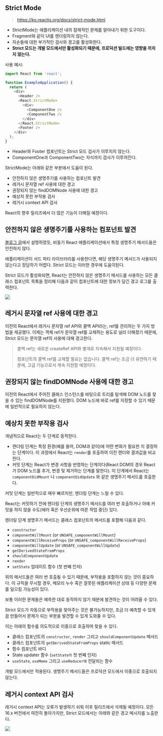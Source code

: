## Strict Mode

> https://ko.reactjs.org/docs/strict-mode.html

- StrictMode는 애플리케이션 내의 잠재적인 문제를 알아내기 위한 도구이다. 
- Fragment와 같이 UI를 렌더링하지 않는다.
- 자손들에 대한 부가적인 검사와 경고를 활성화한다.
- **Strict 모드는 개발 모드에서만 활성화되기 때문에, 프로덕션 빌드에는 영향을 끼치지 않는다.**

사용 예시:

```ts
import React from 'react';

function ExampleApplication() {
  return (
    <div>
      <Header />
      <React.StrictMode>
        <div>
          <ComponentOne />
          <ComponentTwo />
        </div>
      </React.StrictMode>
      <Footer />
    </div>
  );
}
```

- Header와 Footer 컴포넌트는 Strict 모드 검사가 이루지지 않는다.
- ComponentOne과 ComponentTwo는 자식까지 검사가 이루어진다.

StrictMode는 아래와 같은 부분에서 도움이 된다.

- 안전하지 않은 생명주기를 사용하는 컴포넌트 발견
- 레거시 문자열 ref 사용에 대한 경고
- 권장되지 않는 findDOMNode 사용에 대한 경고
- 예상치 못한 부작용 검사
- 레거시 context API 검사

React의 향후 릴리즈에서 더 많은 기능이 더해질 예정이다.

## 안전하지 않은 생명주기를 사용하는 컴포넌트 발견

[블로그 글](https://ko.reactjs.org/blog/2018/03/27/update-on-async-rendering.html)에서 설명하였듯, 비동기 React 애플리케이션에서 특정 생명주기 메서드들은 안전하지 않다.

애플리케이션이 서드 파티 라이브러리를 사용한다면, 해당 생명주기 메서드가 사용되지 않는다고 장담하기 어렵다. Strict 모드는 이러한 경우에 도움이된다.

Strict 모드가 활성화되면, React는 안전하지 않은 생명주기 메서드를 사용하는 모든 클래스 컴포넌트 목록을 정리해 다음과 같이 컴포넌트에 대한 정보가 담긴 경고 로그를 출력한다.

<img src="https://ko.reactjs.org/static/e4fdbff774b356881123e69ad88eda88/1628f/strict-mode-unsafe-lifecycles-warning.png">

## 레거시 문자열 ref 사용에 대한 경고

이전의 React에서 레거시 문자열 ref API와 콜백 API라는, ref를 관리하는 두 가지 방법을 제공했다. 이제는 객체 ref가 문자열 ref를 교체하는 용도로 널리 더해졌기 때문에, Strict 모드는 문자열 ref의 사용에 대해 경고한다.

> 콜백 ref는 새로운 createRef API와 별개로 지속해서 지원될 예정이다.
> 
> 컴포넌트의 콜백 ref를 교체할 필요는 없습니다. 콜백 ref는 조금 더 유연하기 때문에, 고급 기능으로서 계속 지원할 예정이다.

## 권장되지 않는 findDOMNode 사용에 대한 경고

이전의 React에서 주어진 클래스 인스턴스를 바탕으로 트리를 탐색해 DOM 노드를 찾을 수 있는 findDOMNode를 지원했다. DOM 노드에 바로 ref를 지정할 수 있기 때문에 일반적으로 필요하지 않는다.

## 예상치 못한 부작용 검사

개념적으로 React는 두 단계로 동작한다.

- 렌더링 단계는 특정 환경(예를 들어, DOM과 같이)에 어떤 변화가 필요한 지 결정하는 단계이다. 이 과정에서 React는 `render`를 호출하여 이전 렌더와 결과값을 비교한다.
- 커밋 단계는 React가 변경 사항을 반영하는 단계이다(React DOM의 경우 React가 DOM 노드를 추가, 변경 및 제거하는 단계를 말한다). 이 단계에서 React는 `componentDidMount` 나 `componentDidUpdate` 와 같은 생명주기 메서드를 호출한다.

커밋 단계는 일반적으로 매우 빠르지만, 렌더링 단계는 느릴 수 있다.

React는 커밋하기 전에 렌더링 단계의 생명주기 메서드를 여러 번 호출하거나 아예 커밋을 하지 않을 수도(에러 혹은 우선순위에 따른 작업 중단) 있다.

렌더링 단계 생명주기 메서드는 클래스 컴포넌트의 메서드를 포함해 다음과 같다.

- `constructor`
- `componentWillMount` (or `UNSAFE_componentWillMount`)
- `componentWillReceiveProps` (or `UNSAFE_componentWillReceiveProps`)
- `componentWillUpdate` (or `UNSAFE_componentWillUpdate`)
- `getDerivedStateFromProps`
- `shouldComponentUpdate`
- `render`
- `setState` 업데이트 함수 (첫 번째 인자)

위의 메서드들은 여러 번 호출될 수 있기 때문에, 부작용을 포함하지 않는 것이 중요하다. 이 규칙을 무시할 경우, 메모리 누수 혹은 잘못된 애플리케이션 상태 등 다양한 문제를 일으킬 가능성이 있다.

보통 이러한 문제들은 예측한 대로 동작하지 않기 때문에 발견하는 것이 어려울 수 있다. 

Strict 모드가 자동으로 부작용을 찾아주는 것은 불가능하지만, 조금 더 예측할 수 있게끔 만들어서 문제가 되는 부분을 발견할 수 있게 도와줄 수 있다.

이는 아래의 함수를 의도적으로 이중으로 호출하여 찾을 수 있다.

- 클래스 컴포넌트의 `constructor`, `render` 그리고 `shouldComponentUpdate` 메서드
- 클래스 컴포넌트의 `getDerivedStateFromProps` static 메서드
- 함수 컴포넌트 바디
- State updater 함수 (`setState의` 첫 번째 인자)
- `useState`, `useMemo` 그리고 `useReducer에` 전달되는 함수

개발 모드에서만 적용된다. 생명주기 메서드들은 프로덕션 모드에서 이중으로 호출되지 않는다.

## 레거시 context API 검사

레거시 context API는 오류가 발생하기 쉬워 이후 릴리즈에서 삭제될 예정이다. 모든 16.x 버전에서 여전히 돌아가지만, Strict 모드에서는 아래와 같은 경고 메시지를 노출한다.

<img src="https://ko.reactjs.org/static/fca5c5e1fb2ef2e2d59afb100b432c12/51800/warn-legacy-context-in-strict-mode.png">

